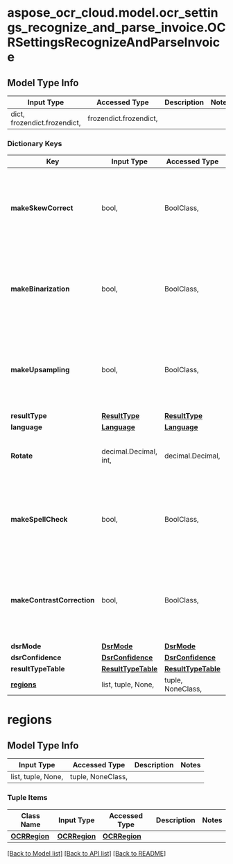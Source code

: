 # aspose_ocr_cloud.model.ocr_settings_recognize_and_parse_invoice.OCRSettingsRecognizeAndParseInvoice

## Model Type Info
Input Type | Accessed Type | Description | Notes
------------ | ------------- | ------------- | -------------
dict, frozendict.frozendict,  | frozendict.frozendict,  |  | 

### Dictionary Keys
Key | Input Type | Accessed Type | Description | Notes
------------ | ------------- | ------------- | ------------- | -------------
**makeSkewCorrect** | bool,  | BoolClass,  |  | [optional] if omitted the server will use the default value of False
**makeBinarization** | bool,  | BoolClass,  |  | [optional] if omitted the server will use the default value of False
**makeUpsampling** | bool,  | BoolClass,  |  | [optional] if omitted the server will use the default value of False
**resultType** | [**ResultType**](ResultType.md) | [**ResultType**](ResultType.md) |  | [optional] 
**language** | [**Language**](Language.md) | [**Language**](Language.md) |  | [optional] 
**Rotate** | decimal.Decimal, int,  | decimal.Decimal,  |  | [optional] value must be a 32 bit integer
**makeSpellCheck** | bool,  | BoolClass,  | Option to enable spell checking and correction algorithm. False by default | [optional] if omitted the server will use the default value of False
**makeContrastCorrection** | bool,  | BoolClass,  | Option to enable image contrast correction algorithm. True by default | [optional] if omitted the server will use the default value of False
**dsrMode** | [**DsrMode**](DsrMode.md) | [**DsrMode**](DsrMode.md) |  | [optional] 
**dsrConfidence** | [**DsrConfidence**](DsrConfidence.md) | [**DsrConfidence**](DsrConfidence.md) |  | [optional] 
**resultTypeTable** | [**ResultTypeTable**](ResultTypeTable.md) | [**ResultTypeTable**](ResultTypeTable.md) |  | [optional] 
**[regions](#regions)** | list, tuple, None,  | tuple, NoneClass,  |  | [optional] 

# regions

## Model Type Info
Input Type | Accessed Type | Description | Notes
------------ | ------------- | ------------- | -------------
list, tuple, None,  | tuple, NoneClass,  |  | 

### Tuple Items
Class Name | Input Type | Accessed Type | Description | Notes
------------- | ------------- | ------------- | ------------- | -------------
[**OCRRegion**](OCRRegion.md) | [**OCRRegion**](OCRRegion.md) | [**OCRRegion**](OCRRegion.md) |  | 

[[Back to Model list]](../../README.md#documentation-for-models) [[Back to API list]](../../README.md#documentation-for-api-endpoints) [[Back to README]](../../README.md)

